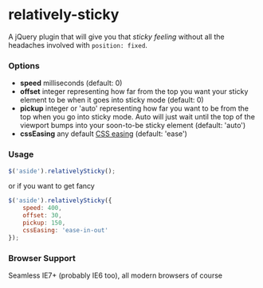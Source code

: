 relatively-sticky
=================

A jQuery plugin that will give you that *sticky feeling* without all the headaches involved with `position: fixed`.

### Options

- **speed** milliseconds (default: 0)
- **offset** integer representing how far from the top you want your sticky element to be when it goes into sticky mode (default: 0)
- **pickup** integer or 'auto' representing how far you want to be from the top when you go into sticky mode. Auto will just wait until the top of the viewport bumps into your soon-to-be sticky element (default: 'auto')
- **cssEasing** any default [CSS easing](https://developer.mozilla.org/en-US/docs/Web/CSS/transition-timing-function) (default: 'ease')

### Usage

```javascript
$('aside').relativelySticky();
```

or if you want to get fancy

```javascript
$('aside').relativelySticky({
    speed: 400,
    offset: 30,
    pickup: 150,
    cssEasing: 'ease-in-out'
});
```

### Browser Support

Seamless IE7+ (probably IE6 too), all modern browsers of course
